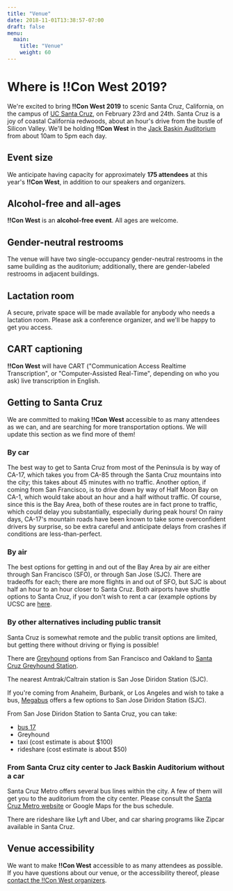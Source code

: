 ```yaml
---
title: "Venue"
date: 2018-11-01T13:38:57-07:00
draft: false
menu:
  main:
    title: "Venue"
    weight: 60
---
```


# Where is !!Con West 2019?

We're excited to bring **!!Con West 2019** to scenic Santa Cruz, California,
on the campus of [UC Santa Cruz](https://www.ucsc.edu/), on February 23rd
and 24th.  Santa Cruz is a joy of coastal California redwoods, about an
hour's drive from the bustle of Silicon Valley.  We'll be holding **!!Con
West** in the [Jack Baskin
Auditorium](https://www.google.com/maps/place/Jack+Baskin+Auditorium+101/@36.9997031,-122.0630586,17.32z/data=!4m5!3m4!1s0x808e4175229558fb:0x8d521799d868891c!8m2!3d37.000183!4d-122.0623527)
from about 10am to 5pm each day.

## Event size

We anticipate having capacity for approximately **175 attendees** at this
year's **!!Con West**, in addition to our speakers and organizers.

## Alcohol-free and all-ages

**!!Con West** is an **alcohol-free event**.  All ages are welcome.

## Gender-neutral restrooms

The venue will have two single-occupancy gender-neutral restrooms in the
same building as the auditorium; additionally, there are gender-labeled
restrooms in adjacent buildings.

## Lactation room

A secure, private space will be made available for anybody who needs a
lactation room.  Please ask a conference organizer, and we'll be happy to
get you access.

## CART captioning

**!!Con West** will have CART ("Communication Access Realtime
Transcription", or "Computer-Assisted Real-Time", depending on who you ask)
live transcription in English.

## Getting to Santa Cruz
We are committed to making **!!Con West** accessible to as many attendees as we
can, and are searching for more transportation options. We will update this
section as we find more of them!

### By car
The best way to get to Santa Cruz from most of the Peninsula is by way of CA-17,
which takes you from CA-85 through the Santa Cruz mountains into the city;
this takes about 45 minutes with no traffic.  Another option, if coming from
San Francisco, is to drive down by way of Half Moon Bay on CA-1, which would
take about an hour and a half without traffic.  Of course, since this is the
Bay Area, both of these routes are in fact prone to traffic, which could
delay you substantially, especially during peak hours!  On rainy days,
CA-17's mountain roads have been known to take some overconfident drivers by
surprise, so be extra careful and anticipate delays from crashes if
conditions are less-than-perfect.

### By air
The best options for getting in and out of the Bay Area by air are either
through San Francisco (SFO), or through San Jose (SJC).  There are tradeoffs
for each; there are more flights in and out of SFO, but SJC is about half an
hour to an hour closer to Santa Cruz. Both airports have shuttle options to
Santa Cruz, if you don't wish to rent a car (example options by UCSC are
[here](https://taps.ucsc.edu/travel/airport-shuttles.html).

### By other alternatives including public transit
Santa Cruz is somewhat remote and the public transit options are limited,
but getting there without driving or flying is possible!

There are [Greyhound](https://www.greyhound.com) options from
San Francisco and Oakland to [Santa Cruz Greyhound Station](https://locations.greyhound.com/bus-stations/US/Santa-Cruz).

The nearest Amtrak/Caltrain station is San Jose Diridon Station (SJC).

If you're coming from Anaheim, Burbank, or Los Angeles and wish to take a bus,
[Megabus](https://us.megabus.com/) offers a few options to San Jose Diridon Station (SJC).

From San Jose Diridon Station to Santa Cruz, you can take:
- [bus 17](https://www.scmtd.com/en/component/systemmap/17/20192)
- Greyhound
- taxi (cost estimate is about $100)
- rideshare (cost estimate is about $50)

### From Santa Cruz city center to Jack Baskin Auditorium without a car
Santa Cruz Metro offers several bus lines within the city. A few of them will
get you to the auditorium from the city center. Please consult the [Santa Cruz
Metro website](https://www.scmtd.com/en/routes) or Google Maps for the bus
schedule.

There are rideshare like Lyft and Uber, and car sharing programs like Zipcar
available in Santa Cruz.

## Venue accessibility

We want to make **!!Con West** accessible to as many attendees as possible.
If you have questions about our venue, or the accessibility thereof, please
[contact the !!Con West organizers](mailto:bangbangcon.west@gmail.com).
